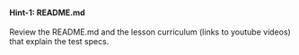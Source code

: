 #### Hint-1: README.md

Review the README.md and the lesson curriculum (links to youtube videos) that explain the test specs.